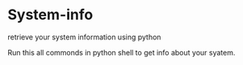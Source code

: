 # System-info
retrieve your system information using python


Run this all commonds in python shell to get info about your syatem.
